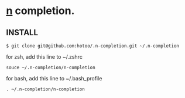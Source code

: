 
# [n](https://github.com/visionmedia/n) completion.

## INSTALL

```
$ git clone git@github.com:hotoo/.n-completion.git ~/.n-completion
```

for zsh, add this line to ~/.zshrc

```
souce ~/.n-completion/n-completion
```

for bash, add this line to ~/.bash_profile

```
. ~/.n-completion/n-completion
```
